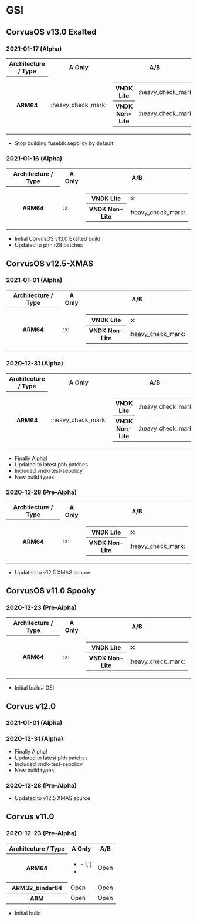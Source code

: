 # GSI
<!-- Table format
<table>
	<tr>
		<th>Architecture / Type</th>
		<th>A Only</th>
		<th>A/B</th>
	</tr>
    <tr>
		<th>ARM32</th>
		<td></td>
		<td></td>
	</tr>
    <tr>
		<th>ARM32_binder64</th>
		<td>N/A</td>
		<td>
        	<table>
                <tr>
                	<th>VNDK Lite</th>
                    <td></td>
                </tr>
                <tr>
                	<th>VNDK Non-Lite</th>
                    <td></td>
                </tr>
        	</table>
        </td>
	</tr>
	<tr>
		<th>ARM64</th>
		<td></td>
		<td>
        	<table>
                <tr>
                	<th>VNDK Lite</th>
                    <td></td>
                </tr>
                <tr>
                	<th>VNDK Non-Lite</th>
                    <td></td>
                </tr>
        	</table>
        </td>
	</tr>
</table>
-->

<!--
	Emojis
		:heavy_check_mark: - Tick
		:x: - Cross
-->

## CorvusOS v13.0 Exalted
### 2021-01-17 (Alpha)
<table>
	<tr>
		<th>Architecture / Type</th>
		<th>A Only</th>
		<th>A/B</th>
	</tr>
	<tr>
		<th>ARM64</th>
		<td>:heavy_check_mark:</td>
		<td>
        	<table>
                <tr>
                	<th>VNDK Lite</th>
                    <td>:heavy_check_mark:</td>
                </tr>
                <tr>
                	<th>VNDK Non-Lite</th>
                    <td>:heavy_check_mark:</td>
                </tr>
        	</table>
        </td>
	</tr>
</table>

- Stop building fuseblk sepolicy by default

### 2021-01-16 (Alpha)
<table>
	<tr>
		<th>Architecture / Type</th>
		<th>A Only</th>
		<th>A/B</th>
	</tr>
	<tr>
		<th>ARM64</th>
		<td>:x:</td>
		<td>
        	<table>
                <tr>
                	<th>VNDK Lite</th>
                    <td>:x:</td>
                </tr>
                <tr>
                	<th>VNDK Non-Lite</th>
                    <td>:heavy_check_mark:</td>
                </tr>
        	</table>
        </td>
	</tr>
</table>

- Initial CorvusOS v13.0 Exalted build
- Updated to phh r28 patches

## CorvusOS v12.5-XMAS
### 2021-01-01 (Alpha)
<table>
	<tr>
		<th>Architecture / Type</th>
		<th>A Only</th>
		<th>A/B</th>
	</tr>
	<tr>
		<th>ARM64</th>
		<td>:x:</td>
		<td>
        	<table>
                <tr>
                	<th>VNDK Lite</th>
                    <td>:x:</td>
                </tr>
                <tr>
                	<th>VNDK Non-Lite</th>
                    <td>:heavy_check_mark:</td>
                </tr>
        	</table>
        </td>
	</tr>
</table>


### 2020-12-31 (Alpha)
<table>
	<tr>
		<th>Architecture / Type</th>
		<th>A Only</th>
		<th>A/B</th>
	</tr>
	<tr>
		<th>ARM64</th>
		<td>:heavy_check_mark:</td>
		<td>
        	<table>
                <tr>
                	<th>VNDK Lite</th>
                    <td>:heavy_check_mark:</td>
                </tr>
                <tr>
                	<th>VNDK Non-Lite</th>
                    <td>:heavy_check_mark:</td>
                </tr>
        	</table>
        </td>
	</tr>
</table>

- Finally Alpha!
- Updated to latest phh patches
- Included vndk-test-sepolicy
- New build types!

### 2020-12-28 (Pre-Alpha)
<table>
	<tr>
		<th>Architecture / Type</th>
		<th>A Only</th>
		<th>A/B</th>
	</tr>
	<tr>
		<th>ARM64</th>
		<td>:x:</td>
		<td>
        	<table>
                <tr>
                	<th>VNDK Lite</th>
                    <td>:x:</td>
                </tr>
                <tr>
                	<th>VNDK Non-Lite</th>
                    <td>:heavy_check_mark:</td>
                </tr>
        	</table>
        </td>
	</tr>
</table>

- Updated to v12.5 XMAS source

## CorvusOS v11.0 Spooky
### 2020-12-23 (Pre-Alpha)
<table>
	<tr>
		<th>Architecture / Type</th>
		<th>A Only</th>
		<th>A/B</th>
	</tr>
	<tr>
		<th>ARM64</th>
		<td>:x:</td>
		<td>
        	<table>
                <tr>
                	<th>VNDK Lite</th>
                    <td>:x:</td>
                </tr>
                <tr>
                	<th>VNDK Non-Lite</th>
                    <td>:heavy_check_mark:</td>
                </tr>
        	</table>
        </td>
	</tr>
</table>

- Initial build# GSI

## Corvus v12.0
### 2021-01-01 (Alpha)


### 2020-12-31 (Alpha)
- Finally Alpha!
- Updated to latest phh patches
- Included vndk-test-sepolicy
- New build types!

### 2020-12-28 (Pre-Alpha)
- Updated to v12.5 XMAS source

## Corvus v11.0
### 2020-12-23 (Pre-Alpha)
<table>
	<tr>
		<th>Architecture / Type</th>
		<th>A Only</th>
		<th>A/B</th>
	</tr>
	<tr>
		<th>ARM64</th>
		<td><ul><li>- [ ]</li><li></td>
		<td>Open</td>
	</tr>
	<tr>
		<th>ARM32_binder64</th>
		<td>Open</td>
		<td>Open</td>
	</tr>
	<tr>
		<th>ARM</th>
		<td>Open</td>
		<td>Open</td>
	</tr>
</table>

- Initial build

